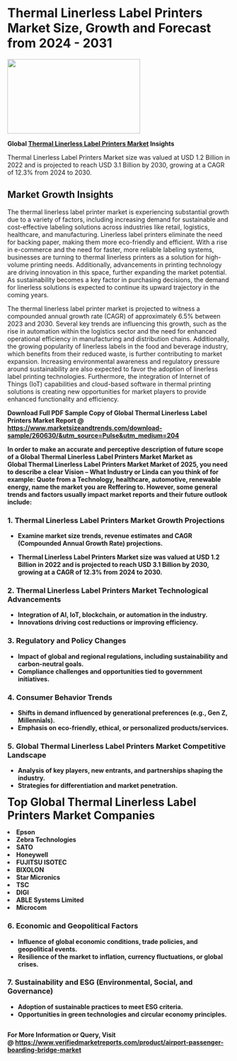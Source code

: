 <H1>Thermal Linerless Label Printers Market Size, Growth and Forecast from 2024 - 2031</H1><img class="aligncenter size-medium wp-image-584254" src="https://thirdeyenews.in/wp-content/uploads/2024/09/Global-Market-Research-300x168.jpeg" alt="" width="300" height="168" /><p><strong>Global&nbsp;<a href="https://www.marketsizeandtrends.com/download-sample/260630/&amp;utm_source=Pulse&amp;utm_medium=204">Thermal Linerless Label Printers Market</a> Insights</strong></p><p>Thermal Linerless Label Printers Market size was valued at USD 1.2 Billion in 2022 and is projected to reach USD 3.1 Billion by 2030, growing at a CAGR of 12.3% from 2024 to 2030.</p><p><h2>Market Growth Insights</h2> <p>The thermal linerless label printer market is experiencing substantial growth due to a variety of factors, including increasing demand for sustainable and cost-effective labeling solutions across industries like retail, logistics, healthcare, and manufacturing. Linerless label printers eliminate the need for backing paper, making them more eco-friendly and efficient. With a rise in e-commerce and the need for faster, more reliable labeling systems, businesses are turning to thermal linerless printers as a solution for high-volume printing needs. Additionally, advancements in printing technology are driving innovation in this space, further expanding the market potential. As sustainability becomes a key factor in purchasing decisions, the demand for linerless solutions is expected to continue its upward trajectory in the coming years.</p> <p><strong></strong></p> <p>The thermal linerless label printer market is projected to witness a compounded annual growth rate (CAGR) of approximately 6.5% between 2023 and 2030. Several key trends are influencing this growth, such as the rise in automation within the logistics sector and the need for enhanced operational efficiency in manufacturing and distribution chains. Additionally, the growing popularity of linerless labels in the food and beverage industry, which benefits from their reduced waste, is further contributing to market expansion. Increasing environmental awareness and regulatory pressure around sustainability are also expected to favor the adoption of linerless label printing technologies. Furthermore, the integration of Internet of Things (IoT) capabilities and cloud-based software in thermal printing solutions is creating new opportunities for market players to provide enhanced functionality and efficiency. <p><strong></p><p><span class=""><strong>Download Full PDF Sample Copy of Global Thermal Linerless Label Printers Market Report</strong> @ <a href="https://www.marketsizeandtrends.com/download-sample/260630/&amp;utm_source=Pulse&amp;utm_medium=204" target="_blank">https://www.marketsizeandtrends.com/download-sample/260630/&amp;utm_source=Pulse&amp;utm_medium=204</a></span></p><p>In order to make an accurate and perceptive description of future scope of a Global&nbsp;Thermal Linerless Label Printers Market Market as Global&nbsp;Thermal Linerless Label Printers Market Market of 2025, you need to describe a clear Vision &ndash; What Industry or Linda can you think of for example: Quote from a Technology, healthcare, automotive, renewable energy, name the market you are Reffering to. However, some general trends and factors usually impact market reports and their future outlook include:</p><h3>1.&nbsp;<strong>Thermal Linerless Label Printers Market Growth Projections</strong></h3><ul><li>Examine market size trends, revenue estimates and CAGR (Compounded Annual Growth Rate) projections.</li><li><p>Thermal Linerless Label Printers Market size was valued at USD 1.2 Billion in 2022 and is projected to reach USD 3.1 Billion by 2030, growing at a CAGR of 12.3% from 2024 to 2030.</p></li></ul><h3>2.&nbsp;<strong>Thermal Linerless Label Printers Market Technological Advancements</strong></h3><ul><li>Integration of AI, IoT, blockchain, or automation in the industry.</li><li>Innovations driving cost reductions or improving efficiency.</li></ul><h3>3.&nbsp;<strong>Regulatory and Policy Changes</strong></h3><ul><li>Impact of global and regional regulations, including sustainability and carbon-neutral goals.</li><li>Compliance challenges and opportunities tied to government initiatives.</li></ul><h3>4.&nbsp;<strong>Consumer Behavior Trends</strong></h3><ul><li>Shifts in demand influenced by generational preferences (e.g., Gen Z, Millennials).</li><li>Emphasis on eco-friendly, ethical, or personalized products/services.</li></ul><h3>5.&nbsp;<strong>Global Thermal Linerless Label Printers Market Competitive Landscape</strong></h3><ul><li>Analysis of key players, new entrants, and partnerships shaping the industry.</li><li>Strategies for differentiation and market penetration.</li></ul><p data-pm-slice="1 1 []"><span style="color: inherit; font-family: inherit; font-size: 25px;">Top Global Thermal Linerless Label Printers Market Companies</span></p><div class="" data-test-id=""><p><li>Epson</li><li> Zebra Technologies</li><li> SATO</li><li> Honeywell</li><li> FUJITSU ISOTEC</li><li> BIXOLON</li><li> Star Micronics</li><li> TSC</li><li> DIGI</li><li> ABLE Systems Limited</li><li> Microcom</li></p></div><h3>6.&nbsp;<strong>Economic and Geopolitical Factors</strong></h3><ul><li>Influence of global economic conditions, trade policies, and geopolitical events.</li><li>Resilience of the market to inflation, currency fluctuations, or global crises.</li></ul><h3>7.&nbsp;<strong>Sustainability and ESG (Environmental, Social, and Governance)</strong></h3><ul><li>Adoption of sustainable practices to meet ESG criteria.</li><li>Opportunities in green technologies and circular economy principles.</li></ul><h2><strong style="font-size: 14px;">For More Information or Query, Visit @&nbsp;</strong><a style="background-color: #ffffff; font-size: 14px;" href="https://www.marketsizeandtrends.com/report/thermal-linerless-label-printers-market/" target="_blank">https://www.verifiedmarketreports.com/product/airport-passenger-boarding-bridge-market</a></h2>
